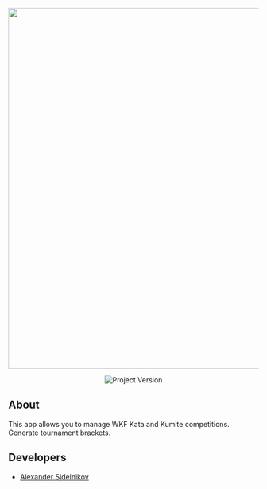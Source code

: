 
<p align="center">
      <img src="https://i.ibb.co/fHvV5Bh/Logo-kumite-System-white.png" width="726">
</p>

<p align="center">
   <img src="https://img.shields.io/badge/Version-v2.0-blue" alt="Project Version">
</p>

## About

This app allows you to manage WKF Kata and Kumite competitions. Generate tournament brackets.

## Developers

- [Alexander Sidelnikov](github.com/sidlenikoff)
